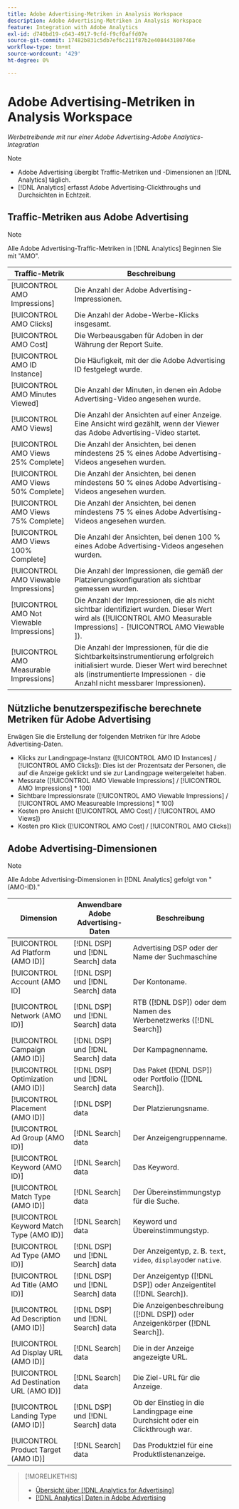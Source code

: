 ```yaml
---
title: Adobe Advertising-Metriken in Analysis Workspace
description: Adobe Advertising-Metriken in Analysis Workspace
feature: Integration with Adobe Analytics
exl-id: d740bd19-c643-4917-9cfd-f9cf0affd07e
source-git-commit: 17482b831c5db7ef6c211f87b2e408443180746e
workflow-type: tm+mt
source-wordcount: '429'
ht-degree: 0%

---
```


# Adobe Advertising-Metriken in Analysis Workspace

*Werbetreibende mit nur einer Adobe Advertising-Adobe Analytics-Integration*

>[!NOTE]
>
>* Adobe Advertising übergibt Traffic-Metriken und -Dimensionen an [!DNL Analytics] täglich.
>* [!DNL Analytics] erfasst Adobe Advertising-Clickthroughs und Durchsichten in Echtzeit.


## Traffic-Metriken aus Adobe Advertising

>[!NOTE]
>
>Alle Adobe Advertising-Traffic-Metriken in [!DNL Analytics] Beginnen Sie mit &quot;AMO&quot;.

| Traffic-Metrik | Beschreibung |
| -------------- | ----------- |
| [!UICONTROL AMO Impressions] | Die Anzahl der Adobe Advertising-Impressionen. |
| [!UICONTROL AMO Clicks] | Die Anzahl der Adobe-Werbe-Klicks insgesamt. |
| [!UICONTROL AMO Cost] | Die Werbeausgaben für Adoben in der Währung der Report Suite. |
| [!UICONTROL AMO ID Instance] | Die Häufigkeit, mit der die Adobe Advertising ID festgelegt wurde. |
| [!UICONTROL AMO Minutes Viewed] | Die Anzahl der Minuten, in denen ein Adobe Advertising-Video angesehen wurde. |
| [!UICONTROL AMO Views] | Die Anzahl der Ansichten auf einer Anzeige. Eine Ansicht wird gezählt, wenn der Viewer das Adobe Advertising-Video startet. |
| [!UICONTROL AMO Views 25% Complete] | Die Anzahl der Ansichten, bei denen mindestens 25 % eines Adobe Advertising-Videos angesehen wurden. |
| [!UICONTROL AMO Views 50% Complete] | Die Anzahl der Ansichten, bei denen mindestens 50 % eines Adobe Advertising-Videos angesehen wurden. |
| [!UICONTROL AMO Views 75% Complete] | Die Anzahl der Ansichten, bei denen mindestens 75 % eines Adobe Advertising-Videos angesehen wurden. |
| [!UICONTROL AMO Views 100% Complete] | Die Anzahl der Ansichten, bei denen 100 % eines Adobe Advertising-Videos angesehen wurden. |
| [!UICONTROL AMO Viewable Impressions] | Die Anzahl der Impressionen, die gemäß der Platzierungskonfiguration als sichtbar gemessen wurden. |
| [!UICONTROL AMO Not Viewable Impressions] | Die Anzahl der Impressionen, die als nicht sichtbar identifiziert wurden. Dieser Wert wird als ([!UICONTROL AMO Measurable Impressions] - [!UICONTROL AMO Viewable ]). |
| [!UICONTROL AMO Measurable Impressions] | Die Anzahl der Impressionen, für die die Sichtbarkeitsinstrumentierung erfolgreich initialisiert wurde. Dieser Wert wird berechnet als (instrumentierte Impressionen - die Anzahl nicht messbarer Impressionen). |

## Nützliche benutzerspezifische berechnete Metriken für Adobe Advertising

Erwägen Sie die Erstellung der folgenden Metriken für Ihre Adobe Advertising-Daten.

* Klicks zur Landingpage-Instanz ([!UICONTROL AMO ID Instances] / [!UICONTROL AMO Clicks]): Dies ist der Prozentsatz der Personen, die auf die Anzeige geklickt und sie zur Landingpage weitergeleitet haben.
* Messrate ([!UICONTROL AMO Viewable Impressions] / [!UICONTROL AMO Impressions] * 100)
* Sichtbare Impressionsrate ([!UICONTROL AMO Viewable Impressions] / [!UICONTROL AMO Measureable Impressions] * 100)
* Kosten pro Ansicht ([!UICONTROL AMO Cost] / [!UICONTROL AMO Views])
* Kosten pro Klick ([!UICONTROL AMO Cost] / [!UICONTROL AMO Clicks])

## Adobe Advertising-Dimensionen

>[!NOTE]
>
>Alle Adobe Advertising-Dimensionen in [!DNL Analytics] gefolgt von &quot;(AMO-ID).&quot;

| Dimension | Anwendbare Adobe Advertising-Daten | Beschreibung |
| ----------- | ---------- | ---------- |
| [!UICONTROL Ad Platform (AMO ID)] | [!DNL DSP] und [!DNL Search] data | Advertising DSP oder der Name der Suchmaschine |
| [!UICONTROL Account (AMO ID] | [!DNL DSP] und [!DNL Search] data | Der Kontoname. |
| [!UICONTROL Network (AMO ID)] | [!DNL DSP] und [!DNL Search] data | RTB ([!DNL DSP]) oder dem Namen des Werbenetzwerks ([!DNL Search]) |
| [!UICONTROL Campaign (AMO ID)] | [!DNL DSP] und [!DNL Search] data | Der Kampagnenname. |
| [!UICONTROL Optimization (AMO ID)] | [!DNL DSP] und [!DNL Search] data | Das Paket ([!DNL DSP]) oder Portfolio ([!DNL Search]). |
| [!UICONTROL Placement (AMO ID)] | [!DNL DSP] data | Der Platzierungsname. |
| [!UICONTROL Ad Group (AMO ID)] | [!DNL Search] data | Der Anzeigengruppenname. |
| [!UICONTROL Keyword (AMO ID)] | [!DNL Search] data | Das Keyword. |
| [!UICONTROL Match Type (AMO ID)] | [!DNL Search] data | Der Übereinstimmungstyp für die Suche. |
| [!UICONTROL Keyword Match Type (AMO ID)] | [!DNL Search] data | Keyword und Übereinstimmungstyp. |
| [!UICONTROL Ad Type (AMO ID)] | [!DNL DSP] und [!DNL Search] data | Der Anzeigentyp, z. B. `text`, `video`, `display`oder `native`. |
| [!UICONTROL Ad Title (AMO ID)] | [!DNL DSP] und [!DNL Search] data | Der Anzeigentyp ([!DNL DSP]) oder Anzeigentitel ([!DNL Search]). |
| [!UICONTROL Ad Description (AMO ID)] | [!DNL DSP] und [!DNL Search] data | Die Anzeigenbeschreibung ([!DNL DSP]) oder Anzeigenkörper ([!DNL Search]). |
| [!UICONTROL Ad Display URL (AMO ID)] | [!DNL Search] data | Die in der Anzeige angezeigte URL. |
| [!UICONTROL Ad Destination URL (AMO ID)] | [!DNL Search] data | Die Ziel-URL für die Anzeige. |
| [!UICONTROL Landing Type (AMO ID)] | [!DNL DSP] und [!DNL Search] data | Ob der Einstieg in die Landingpage eine Durchsicht oder ein Clickthrough war. |
| [!UICONTROL Product Target (AMO ID)] | [!DNL Search] data | Das Produktziel für eine Produktlistenanzeige. |

>[!MORELIKETHIS]
>
>* [Übersicht über [!DNL Analytics for Advertising]](overview.md)
>* [[!DNL Analytics] Daten in Adobe Advertising](/help/integrations/analytics/analytics-data-in-advertising.md)

